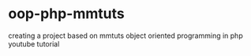 # oop-php-mmtuts
creating a project based on mmtuts object oriented programming in php youtube tutorial
